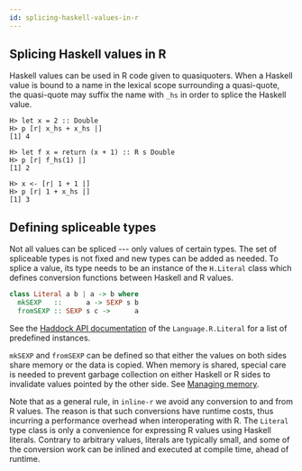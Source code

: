 ```yaml
---
id: splicing-haskell-values-in-r
---
```

## Splicing Haskell values in R

Haskell values can be used in R code given to quasiquoters. When
a Haskell value is bound to a name in the lexical scope surrounding
a quasi-quote, the quasi-quote may suffix the name with `_hs` in order
to splice the Haskell value.

    H> let x = 2 :: Double
    H> p [r| x_hs + x_hs |]
    [1] 4

    H> let f x = return (x + 1) :: R s Double
    H> p [r| f_hs(1) |]
    [1] 2

    H> x <- [r| 1 + 1 |]
    H> p [r| 1 + x_hs |]
    [1] 3

## Defining spliceable types

Not all values can be spliced --- only values of certain types. The
set of spliceable types is not fixed and new types can be added as
needed. To splice a value, its type needs to be an instance of the
`H.Literal` class which defines conversion functions between Haskell
and R values.

```Haskell
class Literal a b | a -> b where
  mkSEXP   ::      a -> SEXP s b
  fromSEXP :: SEXP s c ->      a
```

See the [Haddock API documentation][stackage-inline-r] of the
`Language.R.Literal` for a list of predefined instances.

`mkSEXP` and `fromSEXP` can be defined so that either the values on
both sides share memory or the data is copied. When memory is shared,
special care is needed to prevent garbage collection on either Haskell
or R sides to invalidate values pointed by the other side. See
[Managing memory](managing-memory.html).

Note that as a general rule, in `inline-r` we avoid any conversion to
and from R values. The reason is that such conversions have runtime
costs, thus incurring a performance overhead when interoperating with
R. The `Literal` type class is only a convenience for expressing
R values using Haskell literals. Contrary to arbitrary values,
literals are typically small, and some of the conversion work can be
inlined and executed at compile time, ahead of runtime.

[stackage-inline-r]: http://www.stackage.org/package/inline-r
